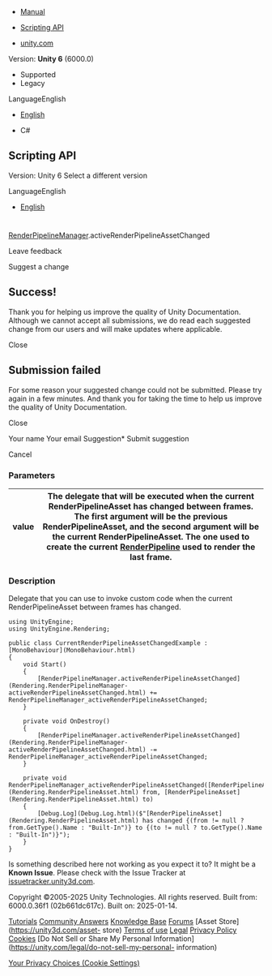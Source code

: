 [ ]()

  * [Manual](../Manual/index.html)
  * [Scripting API](../ScriptReference/index.html)

  * [unity.com](https://unity.com/)

Version: **Unity 6** (6000.0)

  * Supported
  * Legacy

LanguageEnglish

  * [English]()

  * C#

[ ](https://docs.unity3d.com)

## Scripting API

Version: Unity 6 Select a different version

LanguageEnglish

  * [English]()

#
[RenderPipelineManager](Rendering.RenderPipelineManager.html).activeRenderPipelineAssetChanged

Leave feedback

Suggest a change

## Success!

Thank you for helping us improve the quality of Unity Documentation. Although
we cannot accept all submissions, we do read each suggested change from our
users and will make updates where applicable.

Close

## Submission failed

For some reason your suggested change could not be submitted. Please <a>try
again</a> in a few minutes. And thank you for taking the time to help us
improve the quality of Unity Documentation.

Close

Your name Your email Suggestion* Submit suggestion

Cancel

[ ]()

### Parameters

value | The delegate that will be executed when the current RenderPipelineAsset has changed between frames. The first argument will be the previous RenderPipelineAsset, and the second argument will be the current RenderPipelineAsset. The one used to create the current [RenderPipeline](Rendering.RenderPipeline.html) used to render the last frame.  
---|---  
  
### Description

Delegate that you can use to invoke custom code when the current
RenderPipelineAsset between frames has changed.

    
    
    using UnityEngine;
    using UnityEngine.Rendering;  
      
    public class CurrentRenderPipelineAssetChangedExample : [MonoBehaviour](MonoBehaviour.html)
    {
        void Start()
        {
            [RenderPipelineManager.activeRenderPipelineAssetChanged](Rendering.RenderPipelineManager-activeRenderPipelineAssetChanged.html) += RenderPipelineManager_activeRenderPipelineAssetChanged;
        }  
      
        private void OnDestroy()
        {
            [RenderPipelineManager.activeRenderPipelineAssetChanged](Rendering.RenderPipelineManager-activeRenderPipelineAssetChanged.html) -= RenderPipelineManager_activeRenderPipelineAssetChanged;
        }  
      
        private void RenderPipelineManager_activeRenderPipelineAssetChanged([RenderPipelineAsset](Rendering.RenderPipelineAsset.html) from, [RenderPipelineAsset](Rendering.RenderPipelineAsset.html) to)
        {
            [Debug.Log](Debug.Log.html)($"[RenderPipelineAsset](Rendering.RenderPipelineAsset.html) has changed {(from != null ? from.GetType().Name : "Built-In")} to {(to != null ? to.GetType().Name : "Built-In")}");
        }
    }
    

Is something described here not working as you expect it to? It might be a
**Known Issue**. Please check with the Issue Tracker at
[issuetracker.unity3d.com](https://issuetracker.unity3d.com).

Copyright ©2005-2025 Unity Technologies. All rights reserved. Built from:
6000.0.36f1 (02b661dc617c). Built on: 2025-01-14.

[Tutorials](https://unity3d.com/learn) [Community
Answers](https://answers.unity3d.com) [Knowledge
Base](https://support.unity3d.com/hc/en-us)
[Forums](https://forum.unity3d.com) [Asset Store](https://unity3d.com/asset-
store) [Terms of use](https://docs.unity3d.com/Manual/TermsOfUse.html)
[Legal](https://unity.com/legal) [Privacy
Policy](https://unity.com/legal/privacy-policy)
[Cookies](https://unity.com/legal/cookie-policy) [Do Not Sell or Share My
Personal Information](https://unity.com/legal/do-not-sell-my-personal-
information)

[Your Privacy Choices (Cookie Settings)](javascript:void\(0\);)

